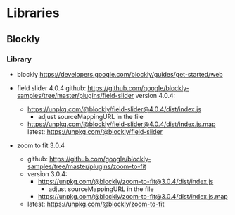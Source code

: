 # Libraries

## Blockly

### Library

* blockly
  https://developers.google.com/blockly/guides/get-started/web

* field slider 4.0.4
  github: https://github.com/google/blockly-samples/tree/master/plugins/field-slider
  version 4.0.4:
    * https://unpkg.com/@blockly/field-slider@4.0.4/dist/index.js
      * adjust sourceMappingURL in the file
    * https://unpkg.com/@blockly/field-slider@4.0.4/dist/index.js.map
  latest: https://unpkg.com/@blockly/field-slider

* zoom to fit 3.0.4
  * github: https://github.com/google/blockly-samples/tree/master/plugins/zoom-to-fit
  * version 3.0.4:
    * https://unpkg.com/@blockly/zoom-to-fit@3.0.4/dist/index.js
      * adjust sourceMappingURL in the file
    * https://unpkg.com/@blockly/zoom-to-fit@3.0.4/dist/index.js.map
  * latest: https://unpkg.com/@blockly/zoom-to-fit
